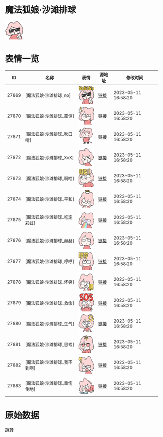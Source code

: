 # 魔法狐娘·沙滩排球

<img src="./cover.png" height="60" alt="cover" />

# 表情一览

|ID|名称|表情|源地址|修改时间|
|----|----|----|----|----|
|27869|[魔法狐娘·沙滩排球_no]|<img src="./pic/027869_%5B魔法狐娘·沙滩排球_no%5D.png" height="60" alt="no"/>|[链接](https://i0.hdslb.com/bfs/garb/7cca04ca9b48dffeaeb8162cc3264e7c62c5d50e.png)|2023-05-11 16:58:20|
|27870|[魔法狐娘·沙滩排球_震惊]|<img src="./pic/027870_%5B魔法狐娘·沙滩排球_震惊%5D.png" height="60" alt="震惊"/>|[链接](https://i0.hdslb.com/bfs/garb/f00ea18bffcc604577647cb1696069dd84653fb3.png)|2023-05-11 16:58:20|
|27871|[魔法狐娘·沙滩排球_吹口哨]|<img src="./pic/027871_%5B魔法狐娘·沙滩排球_吹口哨%5D.png" height="60" alt="吹口哨"/>|[链接](https://i0.hdslb.com/bfs/garb/38bea0bb0fb0d1102117f05f76fac58814a4f792.png)|2023-05-11 16:58:20|
|27872|[魔法狐娘·沙滩排球_XxX]|<img src="./pic/027872_%5B魔法狐娘·沙滩排球_XxX%5D.png" height="60" alt="XxX"/>|[链接](https://i0.hdslb.com/bfs/garb/ccd082223b90d071a217d79f0786dd4ca1146415.png)|2023-05-11 16:58:20|
|27873|[魔法狐娘·沙滩排球_啊哈]|<img src="./pic/027873_%5B魔法狐娘·沙滩排球_啊哈%5D.png" height="60" alt="啊哈"/>|[链接](https://i0.hdslb.com/bfs/garb/574540a285ff75662d2b481e48a1b2fd5d892fb5.png)|2023-05-11 16:58:20|
|27874|[魔法狐娘·沙滩排球_平和]|<img src="./pic/027874_%5B魔法狐娘·沙滩排球_平和%5D.png" height="60" alt="平和"/>|[链接](https://i0.hdslb.com/bfs/garb/a564d81f19c85a85f90bc5db350b27f79c63a20d.png)|2023-05-11 16:58:20|
|27875|[魔法狐娘·沙滩排球_吃定彩虹]|<img src="./pic/027875_%5B魔法狐娘·沙滩排球_吃定彩虹%5D.png" height="60" alt="吃定彩虹"/>|[链接](https://i0.hdslb.com/bfs/garb/91677d2642f34a4a7f8852e03f0208d90aacc7db.png)|2023-05-11 16:58:20|
|27876|[魔法狐娘·沙滩排球_赫赫]|<img src="./pic/027876_%5B魔法狐娘·沙滩排球_赫赫%5D.png" height="60" alt="赫赫"/>|[链接](https://i0.hdslb.com/bfs/garb/4aa833abdba68ee04a251c8376e02c31660669f9.png)|2023-05-11 16:58:20|
|27877|[魔法狐娘·沙滩排球_哼哼]|<img src="./pic/027877_%5B魔法狐娘·沙滩排球_哼哼%5D.png" height="60" alt="哼哼"/>|[链接](https://i0.hdslb.com/bfs/garb/0ff825856aba6a06db5e201c909334745e2d583a.png)|2023-05-11 16:58:20|
|27878|[魔法狐娘·沙滩排球_坏笑]|<img src="./pic/027878_%5B魔法狐娘·沙滩排球_坏笑%5D.png" height="60" alt="坏笑"/>|[链接](https://i0.hdslb.com/bfs/garb/d28348a0094b53b8811069216800afffcda0841e.png)|2023-05-11 16:58:20|
|27879|[魔法狐娘·沙滩排球_救命]|<img src="./pic/027879_%5B魔法狐娘·沙滩排球_救命%5D.png" height="60" alt="救命"/>|[链接](https://i0.hdslb.com/bfs/garb/ddf21785bd35727ebc705bb57988c28d2226ac0a.png)|2023-05-11 16:58:20|
|27880|[魔法狐娘·沙滩排球_生气]|<img src="./pic/027880_%5B魔法狐娘·沙滩排球_生气%5D.png" height="60" alt="生气"/>|[链接](https://i0.hdslb.com/bfs/garb/7126c07f3b3c3df52cd66089e64f86793a5e1177.png)|2023-05-11 16:58:20|
|27881|[魔法狐娘·沙滩排球_思考]|<img src="./pic/027881_%5B魔法狐娘·沙滩排球_思考%5D.png" height="60" alt="思考"/>|[链接](https://i0.hdslb.com/bfs/garb/3e2e80d8ded2637eeb886e0e8744e49c97723764.png)|2023-05-11 16:58:20|
|27882|[魔法狐娘·沙滩排球_我不到啊]|<img src="./pic/027882_%5B魔法狐娘·沙滩排球_我不到啊%5D.png" height="60" alt="我不到啊"/>|[链接](https://i0.hdslb.com/bfs/garb/4e09921be9914061994d7369ca736b37c0e8712b.png)|2023-05-11 16:58:20|
|27883|[魔法狐娘·沙滩排球_重伤倒地]|<img src="./pic/027883_%5B魔法狐娘·沙滩排球_重伤倒地%5D.png" height="60" alt="重伤倒地"/>|[链接](https://i0.hdslb.com/bfs/garb/4b7980f967d0a2e5ae1e79ffc7cb2f3f46360bd2.png)|2023-05-11 16:58:20|

# 原始数据

[跳转](./raw.json)

